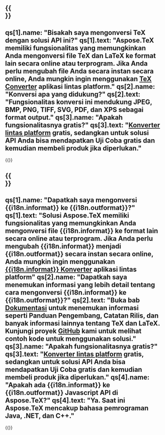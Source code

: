 ﻿---
meta: true
translation: true
deploy: false
---

{{<section faq>}}
---
qs[1].name: "Bisakah saya mengonversi TeX dengan solusi API ini?"
qs[1].text: "Aspose.TeX memiliki fungsionalitas yang memungkinkan Anda mengonversi file TeX dan LaTeX ke format lain secara online atau terprogram. Jika Anda perlu mengubah file Anda secara instan secara online, Anda mungkin ingin menggunakan [TeX Converter](https://products.aspose.app/tex/conversion/) aplikasi lintas platform."
qs[2].name: "Konversi apa yang didukung?"
qs[2].text: "Fungsionalitas konversi ini mendukung JPEG, BMP, PNG, TIFF, SVG, PDF, dan XPS sebagai format output."
qs[3].name: "Apakah fungsionalitasnya gratis?"
qs[3].text: "[Konverter lintas platform](https://products.aspose.app/tex/conversion) gratis, sedangkan untuk solusi API Anda bisa mendapatkan Uji Coba gratis dan kemudian membeli produk jika diperlukan."
---

{{<import path="/meta/schemas.md" section="faq">}} 

{{<section faqchild>}}
---
qs[1].name: "Dapatkah saya mengonversi {{i18n.informat}} ke {{i18n.outformat}}?"
qs[1].text: "Solusi Aspose.TeX memiliki fungsionalitas yang memungkinkan Anda mengonversi file {{i18n.informat}} ke format lain secara online atau terprogram. Jika Anda perlu mengubah {{i18n.informat}} menjadi {{i18n.outformat}} secara instan secara online, Anda mungkin ingin menggunakan [{{i18n.informat}} Konverter](https://products.aspose.app/tex/konversi/{{i18n.informatlower}}) aplikasi lintas platform"
qs[2].name: "Dapatkah saya menemukan informasi yang lebih detail tentang cara mengonversi {{i18n.informat}} ke {{i18n.outformat}}?"
qs[2].text: "Buka bab [Dokumentasi](https://docs.aspose.com/tex/) untuk menemukan informasi seperti Panduan Pengembang, Catatan Rilis, dan banyak informasi lainnya tentang TeX dan LaTeX. Kunjungi proyek [GitHub](https://github.com/aspose-tex) kami untuk melihat contoh kode untuk menggunakan solusi."
qs[3].name: "Apakah fungsionalitasnya gratis?"
qs[3].text: "[Konverter lintas platform](https://products.aspose.app/tex/conversion) gratis, sedangkan untuk solusi API Anda bisa mendapatkan Uji Coba gratis dan kemudian membeli produk jika diperlukan."
qs[4].name: "Apakah ada {{i18n.informat}} ke {{i18n.outformat}} Javascript API di Aspose.TeX?"
qs[4].text: "Ya. Saat ini Aspose.TeX mencakup bahasa pemrograman Java, .NET, dan C++."
---

{{<import path="/meta/schemas.md" section="faq">}} 
